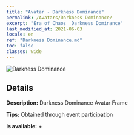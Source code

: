 ```yaml
---
title: "Avatar - Darkness Dominance"
permalink: /Avatars/Darkness Dominance/
excerpt: "Era of Chaos  Darkness Dominance"
last_modified_at: 2021-06-03
locale: en
ref: "Darkness Dominance.md"
toc: false
classes: wide
---
```

 ![Darkness Dominance](/images/a/avatarFrame_34.png)

## Details

 **Description:** Darkness Dominance Avatar Frame 

 **Tips:** Obtained through event participation 

 **Is available:**  + 


